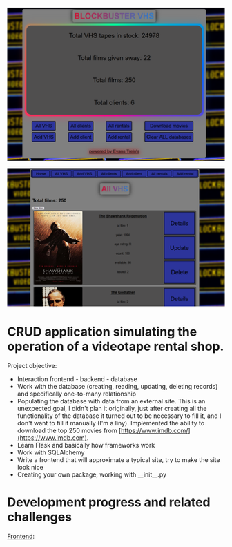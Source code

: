 ![](./flaskr/static/images/home.png)

![](./flaskr/static/images/films.png)

# CRUD application simulating the operation of a videotape rental shop.

Project objective:

* Interaction frontend - backend - database
* Work with the database (creating, reading, updating, deleting records) and specifically one-to-many relationship
* Populating the database with data from an external site. This is an unexpected goal, I didn't plan it originally, just after creating all the functionality of the database it turned out to be necessary to fill it, and I don't want to fill it manually (I'm a liny). Implemented the ability to download the top 250 movies from [https://www.imdb.com/](https://www.imdb.com).
* Learn Flask and basically how frameworks work 
* Work with SQLAlchemy
* Write a frontend that will approximate a typical site, try to make the site look nice
* Creating your own package, working with \_\_init__.py

# Development progress and related challenges

<u>Frontend</u>:

